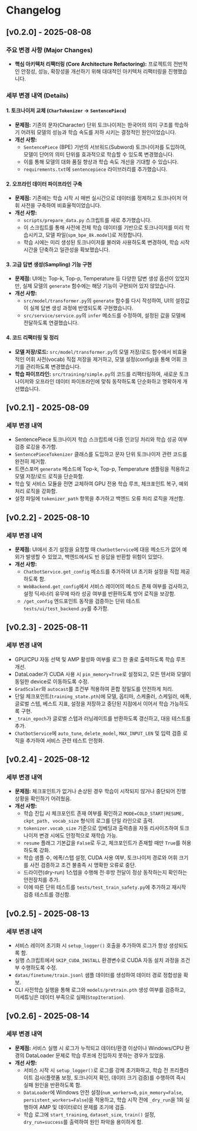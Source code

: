 # Changelog

## [v0.2.0] - 2025-08-08

### 주요 변경 사항 (Major Changes)

-   **핵심 아키텍처 리팩터링 (Core Architecture Refactoring):** 프로젝트의 전반적인 안정성, 성능, 확장성을 개선하기 위해 대대적인 아키텍처 리팩터링을 진행했습니다.

### 세부 변경 내역 (Details)

#### 1. 토크나이저 교체 (`CharTokenizer` -> `SentencePiece`)
-   **문제점:** 기존의 문자(Character) 단위 토크나이저는 한국어의 의미 구조를 학습하기 어려워 모델의 성능과 학습 속도를 저하 시키는 결정적인 원인이었습니다.
-   **개선 사항:**
    -   `SentencePiece` (BPE) 기반의 서브워드(Subword) 토크나이저를 도입하여, 모델이 단어의 의미 단위를 효과적으로 학습할 수 있도록 변경했습니다.
    -   이를 통해 모델의 대화 품질 향상과 학습 속도 개선을 기대할 수 있습니다.
    -   `requirements.txt`에 `sentencepiece` 라이브러리를 추가했습니다.

#### 2. 오프라인 데이터 파이프라인 구축
-   **문제점:** 기존에는 학습 시작 시 매번 실시간으로 데이터를 정제하고 토크나이저 어휘 사전을 구축하여 비효율적이었습니다.
-   **개선 사항:**
    -   `scripts/prepare_data.py` 스크립트를 새로 추가했습니다.
    -   이 스크립트를 통해 사전에 전체 학습 데이터를 기반으로 토크나이저를 미리 학습시키고, 모델 파일(`spm_bpe_8k.model`)로 저장합니다.
    -   학습 시에는 미리 생성된 토크나이저를 불러와 사용하도록 변경하여, 학습 시작 시간을 단축하고 일관성을 확보했습니다.

#### 3. 고급 답변 생성(Sampling) 기능 구현
-   **문제점:** UI에는 Top-k, Top-p, Temperature 등 다양한 답변 생성 옵션이 있었지만, 실제 모델의 `generate` 함수에는 해당 기능이 구현되어 있지 않았습니다.
-   **개선 사항:**
    -   `src/model/transformer.py`의 `generate` 함수를 다시 작성하여, UI의 설정값이 실제 답변 생성 과정에 반영되도록 구현했습니다.
    -   `src/service/service.py`의 `infer` 메소드를 수정하여, 설정된 값을 모델에 전달하도록 연결했습니다.

#### 4. 코드 리팩터링 및 정리
-   **모델 저장/로드:** `src/model/transformer.py`의 모델 저장/로드 함수에서 비효율적인 어휘 사전(vocab) 직접 저장을 제거하고, 모델 설정(config)을 통해 어휘 크기를 관리하도록 변경했습니다.
-   **학습 파이프라인:** `src/training/simple.py`의 코드를 리팩터링하여, 새로운 토크나이저와 오프라인 데이터 파이프라인에 맞춰 동작하도록 단순화하고 명확하게 개선했습니다.

## [v0.2.1] - 2025-08-09

### 세부 변경 내역
- SentencePiece 토크나이저 학습 스크립트에 다중 인코딩 처리와 학습 성공 여부 검증 로깅을 추가함.
- `SentencePieceTokenizer` 클래스를 도입하고 문자 단위 토크나이저 관련 코드를 완전히 제거함.
- 트랜스포머 `generate` 메소드에 Top-k, Top-p, Temperature 샘플링을 적용하고 모델 저장/로드 로직을 단순화함.
- 학습 및 서비스 모듈을 전면 교체하여 GPU 전용 학습 루프, 체크포인트 복구, 예외 처리 로직을 강화함.
- 설정 파일에 `tokenizer_path` 항목을 추가하고 백엔드 오류 처리 로직을 개선함.

## [v0.2.2] - 2025-08-10

### 세부 변경 내역
-   **문제점:** UI에서 초기 설정을 요청할 때 `ChatbotService`에 대응 메소드가 없어 예외가 발생할 수 있었고, 백엔드에서도 빈 응답을 반환할 위험이 있었다.
-   **개선 사항:**
    -   `ChatbotService.get_config` 메소드를 추가하여 UI 초기화 설정을 직접 제공하도록 함.
    -   `WebBackend.get_config`에서 서비스 레이어의 메소드 존재 여부를 검사하고, 설정 딕셔너리 유무에 따라 성공 여부를 반환하도록 방어 로직을 보강함.
    -   `/get_config` 엔드포인트 동작을 검증하는 단위 테스트 `tests/ui/test_backend.py`를 추가함.

## [v0.2.3] - 2025-08-11

### 세부 변경 내역
-   GPU/CPU 자동 선택 및 AMP 활성화 여부를 로그 한 줄로 출력하도록 학습 루프 개선.
-   DataLoader가 CUDA 사용 시 `pin_memory=True`로 설정되고, 모든 텐서와 모델이 동일한 device로 이동하도록 수정.
-   `GradScaler`와 `autocast`를 조건부 적용하여 혼합 정밀도를 안전하게 처리.
-   단일 체크포인트(`training_state.pth`)에 모델, 옵티마, 스케줄러, 스케일러, 에폭, 글로벌 스텝, 베스트 지표, 설정을 저장하고 중단된 지점에서 이어서 학습 가능하도록 구현.
-   `_train_epoch`가 글로벌 스텝과 러닝레이트를 반환하도록 갱신하고, 대응 테스트를 추가.
-   `ChatbotService`에 `auto_tune`, `delete_model`, `MAX_INPUT_LEN` 및 입력 검증 로직을 추가하여 서비스 관련 테스트 안정화.

## [v0.2.4] - 2025-08-12

### 세부 변경 내역
-   **문제점:** 체크포인트가 없거나 손상된 경우 학습이 시작되지 않거나 중단되어 진행 상황을 확인하기 어려웠음.
-   **개선 사항:**
    -   학습 진입 시 체크포인트 존재 여부를 확인하고 `MODE=COLD_START|RESUME, ckpt_path, vocab_size` 형식의 로그를 단일 라인으로 출력.
    -   `tokenizer.vocab_size` 기준으로 임베딩과 출력층을 자동 리사이즈하여 토크나이저 변경 시에도 안정적으로 재학습 가능.
    -   `resume` 플래그 기본값을 `False`로 두고, 체크포인트가 존재할 때만 `True`를 허용하도록 강화.
    -   학습 샘플 수, 에폭/스텝 설정, CUDA 사용 여부, 토크나이저 경로와 어휘 크기를 사전 검증하고 조건 불충족 시 명확한 오류로 중단.
    -   드라이런(dry-run) 1스텝을 수행해 전·후방 전달이 정상 동작하는지 확인하는 안전장치를 추가.
    -   이에 따른 단위 테스트를 `tests/test_train_safety.py`에 추가하고 재시작 검증 테스트를 갱신함.

## [v0.2.5] - 2025-08-13

### 세부 변경 내역
- 서비스 레이어 초기화 시 `setup_logger()` 호출을 추가하여 로그가 항상 생성되도록 함.
- 실행 스크립트에서 `SKIP_CUDA_INSTALL` 환경변수로 CUDA 자동 설치 과정을 조건부 수행하도록 수정.
- `datas/finetune/train.jsonl` 샘플 데이터를 생성하여 데이터 경로 정합성을 확보.
- CLI 사전학습 실행을 통해 로그와 `models/pretrain.pth` 생성 여부를 검증하고, 미세튜닝은 데이터 부족으로 실패(`StopIteration`).

## [v0.2.6] - 2025-08-14

### 세부 변경 내역
-   **문제점:** 서비스 실행 시 로그가 누적되고 데이터/환경 이상이나 Windows/CPU 환경의 DataLoader 문제로 학습 루프에 진입하지 못하는 경우가 있었음.
-   **개선 사항:**
    -   서비스 시작 시 `setup_logger()`로 로그를 강제 초기화하고, 학습 전 프리플라이트 검사(플랫폼 보정, 토크나이저 확인, 데이터 크기 검증)를 수행하여 즉시 실패 원인을 반환하도록 함.
    -   `DataLoader`에 Windows 안전 설정(`num_workers=0`, `pin_memory=False`, `persistent_workers=False`)을 적용하고, 학습 시작 전에 `_dry_run`을 1회 실행하여 AMP 및 데이터로더 문제를 조기에 검출.
    -   학습 로그에 `start_training`, `dataset_size`, `train()` 설정, `dry_run=success`를 출력하여 원인 파악을 용이하게 함.
